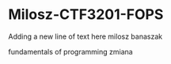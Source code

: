 # Milosz-CTF3201-FOPS

Adding a new line of text here
milosz banaszak


fundamentals of programming
zmiana
